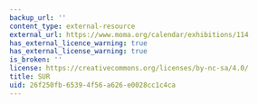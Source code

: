 ```yaml
---
backup_url: ''
content_type: external-resource
external_url: https://www.moma.org/calendar/exhibitions/114
has_external_licence_warning: true
has_external_license_warning: true
is_broken: ''
license: https://creativecommons.org/licenses/by-nc-sa/4.0/
title: SUR
uid: 26f250fb-6539-4f56-a626-e0028cc1c4ca
---
```

